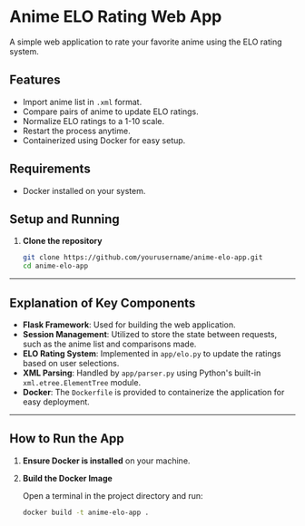 # Anime ELO Rating Web App

A simple web application to rate your favorite anime using the ELO rating system.

## Features

- Import anime list in `.xml` format.
- Compare pairs of anime to update ELO ratings.
- Normalize ELO ratings to a 1-10 scale.
- Restart the process anytime.
- Containerized using Docker for easy setup.

## Requirements

- Docker installed on your system.

## Setup and Running

1. **Clone the repository**

   ```bash
   git clone https://github.com/yourusername/anime-elo-app.git
   cd anime-elo-app
---

## Explanation of Key Components

- **Flask Framework**: Used for building the web application.
- **Session Management**: Utilized to store the state between requests, such as the anime list and comparisons made.
- **ELO Rating System**: Implemented in `app/elo.py` to update the ratings based on user selections.
- **XML Parsing**: Handled by `app/parser.py` using Python's built-in `xml.etree.ElementTree` module.
- **Docker**: The `Dockerfile` is provided to containerize the application for easy deployment.

---

## How to Run the App

1. **Ensure Docker is installed** on your machine.

2. **Build the Docker Image**

   Open a terminal in the project directory and run:

   ```bash
   docker build -t anime-elo-app .